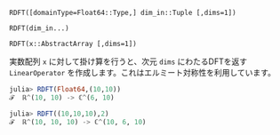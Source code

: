 `RDFT([domainType=Float64::Type,] dim_in::Tuple [,dims=1])`

`RDFT(dim_in...)`

`RDFT(x::AbstractArray [,dims=1])`

実数配列 `x` に対して掛け算を行うと、次元 `dims` にわたるDFTを返す `LinearOperator` を作成します。これはエルミート対称性を利用しています。

```julia
julia> RDFT(Float64,(10,10))
ℱ  ℝ^(10, 10) -> ℂ^(6, 10)

julia> RDFT((10,10,10),2)
ℱ  ℝ^(10, 10, 10) -> ℂ^(10, 6, 10)

```
